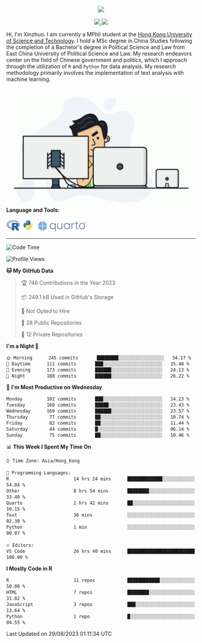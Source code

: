 <div align='center'>
<img src='https://readme-typing-svg.herokuapp.com?font=Lora&color=4d3900&center=true&lines=HKUST+Mphil+in+SOSC;Focus+on+China;Code+for+PoliSci'/>
</div>

<p align='center'>
 <a href='https://www.linkedin.com/in/xinzhuo-huang-5161011ba/' target='_blank'>
        <img src='https://img.shields.io/badge/linkedin%20-%230077B5.svg?&style=for-the-badge&logo=linkedin&logoColor=white'/>
    </a>
 <a href='https://twitter.com/HsinchoH' target='_blank'>
        <img src='https://img.shields.io/badge/Twitter-1DA1F2?style=for-the-badge&logo=twitter&logoColor=white'/>
    </a>
    </p>
    
Hi, I'm Xinzhuo. I am currently a MPhil student at the [Hong Kong University of Science and Technology](https://sosc.hkust.edu.hk/node/613). I hold a MSc degree in China Studies following the completion of a Bachelor's degree in Political Science and Law from East China University of Political Science and Law. My research endeavors center on the field of Chinese government and politics, which I approach through the utilization of `R` and `Python` for data analysis. My research methodology primarily involves the implementation of text analysis with machine learning.




<img align='right' src="https://github.com/xinzhuohkust/xinzhuohkust/blob/main/programmer.gif" width="590">



**Language and Tools:**  

<code><img height="36" src="https://raw.githubusercontent.com/github/explore/80688e429a7d4ef2fca1e82350fe8e3517d3494d/topics/r/r.png"></code>
<code><img height="36" src="https://raw.githubusercontent.com/github/explore/80688e429a7d4ef2fca1e82350fe8e3517d3494d/topics/python/python.png"></code>
<code><img height="32" src="https://github.com/quarto-dev/quarto-r/blob/main/man/figures/quarto.png"></code>

---
<!--START_SECTION:waka-->
![Code Time](http://img.shields.io/badge/Code%20Time-864%20hrs%2010%20mins-blue)

![Profile Views](http://img.shields.io/badge/Profile%20Views-2-blue)

**🐱 My GitHub Data** 

> 🏆 746 Contributions in the Year 2023
 > 
> 📦 249.1 kB Used in GitHub's Storage 
 > 
> 🚫 Not Opted to Hire
 > 
> 📜 28 Public Repositories 
 > 
> 🔑 12 Private Repositories  
 > 
**I'm a Night 🦉** 

```text
🌞 Morning      245 commits       ████████░░░░░░░░░░░░░░░░░   34.17 % 
🌆 Daytime      111 commits       ███░░░░░░░░░░░░░░░░░░░░░░   15.48 % 
🌃 Evening      173 commits       ██████░░░░░░░░░░░░░░░░░░░   24.13 % 
🌙 Night        188 commits       ██████░░░░░░░░░░░░░░░░░░░   26.22 % 

```
📅 **I'm Most Productive on Wednesday** 

```text
Monday         102 commits       ███░░░░░░░░░░░░░░░░░░░░░░   14.23 % 
Tuesday        168 commits       █████░░░░░░░░░░░░░░░░░░░░   23.43 % 
Wednesday      169 commits       ██████░░░░░░░░░░░░░░░░░░░   23.57 % 
Thursday        77 commits       ██░░░░░░░░░░░░░░░░░░░░░░░   10.74 % 
Friday          82 commits       ██░░░░░░░░░░░░░░░░░░░░░░░   11.44 % 
Saturday        44 commits       █░░░░░░░░░░░░░░░░░░░░░░░░   06.14 % 
Sunday          75 commits       ██░░░░░░░░░░░░░░░░░░░░░░░   10.46 % 

```


📊 **This Week I Spent My Time On** 

```text
⌚︎ Time Zone: Asia/Hong_Kong

💬 Programming Languages: 
R                        14 hrs 24 mins      █████████████░░░░░░░░░░░░   54.04 % 
Other                    8 hrs 54 mins       ████████░░░░░░░░░░░░░░░░░   33.40 % 
Quarto                   2 hrs 42 mins       ██░░░░░░░░░░░░░░░░░░░░░░░   10.15 % 
Text                     36 mins             ░░░░░░░░░░░░░░░░░░░░░░░░░   02.30 % 
Python                   1 min               ░░░░░░░░░░░░░░░░░░░░░░░░░   00.07 % 

🔥 Editors: 
VS Code                  26 hrs 40 mins      █████████████████████████   100.00 % 

```

**I Mostly Code in R** 

```text
R                        11 repos            ████████████░░░░░░░░░░░░░   50.00 % 
HTML                     7 repos             ████████░░░░░░░░░░░░░░░░░   31.82 % 
JavaScript               3 repos             ███░░░░░░░░░░░░░░░░░░░░░░   13.64 % 
Python                   1 repo              █░░░░░░░░░░░░░░░░░░░░░░░░   04.55 % 

```



 Last Updated on 29/08/2023 01:11:34 UTC
<!--END_SECTION:waka-->
    
    
    
    
    
    
    
    
